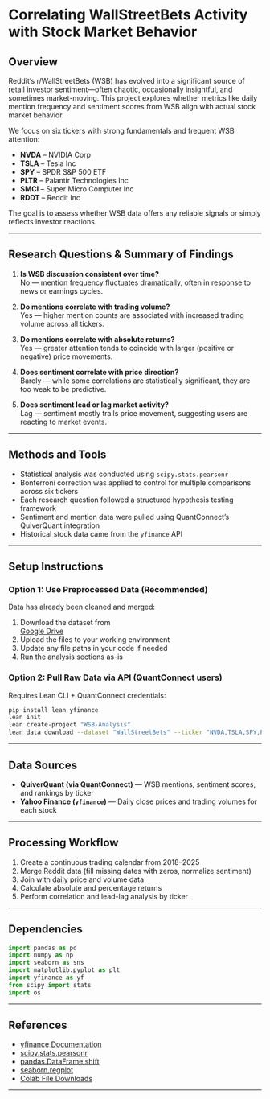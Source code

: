 # Correlating WallStreetBets Activity with Stock Market Behavior

## Overview

Reddit’s r/WallStreetBets (WSB) has evolved into a significant source of retail investor sentiment—often chaotic, occasionally insightful, and sometimes market-moving. This project explores whether metrics like daily mention frequency and sentiment scores from WSB align with actual stock market behavior.

We focus on six tickers with strong fundamentals and frequent WSB attention:

- **NVDA** – NVIDIA Corp  
- **TSLA** – Tesla Inc  
- **SPY** – SPDR S&P 500 ETF  
- **PLTR** – Palantir Technologies Inc  
- **SMCI** – Super Micro Computer Inc  
- **RDDT** – Reddit Inc  

The goal is to assess whether WSB data offers any reliable signals or simply reflects investor reactions.

---

## Research Questions & Summary of Findings

1. **Is WSB discussion consistent over time?**  
   No — mention frequency fluctuates dramatically, often in response to news or earnings cycles.

2. **Do mentions correlate with trading volume?**  
   Yes — higher mention counts are associated with increased trading volume across all tickers.

3. **Do mentions correlate with absolute returns?**  
   Yes — greater attention tends to coincide with larger (positive or negative) price movements.

4. **Does sentiment correlate with price direction?**  
   Barely — while some correlations are statistically significant, they are too weak to be predictive.

5. **Does sentiment lead or lag market activity?**  
   Lag — sentiment mostly trails price movement, suggesting users are reacting to market events.

---

## Methods and Tools

- Statistical analysis was conducted using `scipy.stats.pearsonr`
- Bonferroni correction was applied to control for multiple comparisons across six tickers
- Each research question followed a structured hypothesis testing framework
- Sentiment and mention data were pulled using QuantConnect’s QuiverQuant integration
- Historical stock data came from the `yfinance` API

---

## Setup Instructions

### Option 1: Use Preprocessed Data (Recommended)

Data has already been cleaned and merged:
1. Download the dataset from  
   [Google Drive](https://drive.google.com/drive/folders/1m9k6t0E2MoKqeiMhOwU9962Bk2SkoP9R?usp=drive_link)
2. Upload the files to your working environment
3. Update any file paths in your code if needed
4. Run the analysis sections as-is

### Option 2: Pull Raw Data via API (QuantConnect users)

Requires Lean CLI + QuantConnect credentials:
~~~bash
pip install lean yfinance
lean init
lean create-project "WSB-Analysis"
lean data download --dataset "WallStreetBets" --ticker "NVDA,TSLA,SPY,PLTR,SMCI,RDDT"
~~~

---

## Data Sources

- **QuiverQuant (via QuantConnect)** — WSB mentions, sentiment scores, and rankings by ticker  
- **Yahoo Finance (`yfinance`)** — Daily close prices and trading volumes for each stock

---

## Processing Workflow

1. Create a continuous trading calendar from 2018–2025  
2. Merge Reddit data (fill missing dates with zeros, normalize sentiment)  
3. Join with daily price and volume data  
4. Calculate absolute and percentage returns  
5. Perform correlation and lead-lag analysis by ticker

---

## Dependencies

~~~python
import pandas as pd
import numpy as np
import seaborn as sns
import matplotlib.pyplot as plt
import yfinance as yf
from scipy import stats
import os
~~~

---

## References

- [yfinance Documentation](https://ranaroussi.github.io/yfinance/)  
- [scipy.stats.pearsonr](https://docs.scipy.org/doc/scipy/reference/generated/scipy.stats.pearsonr.html)  
- [pandas.DataFrame.shift](https://pandas.pydata.org/docs/reference/api/pandas.DataFrame.shift.html)  
- [seaborn.regplot](https://seaborn.pydata.org/generated/seaborn.regplot.html)  
- [Colab File Downloads](https://stackoverflow.com/questions/48774285/how-to-download-file-created-in-colaboratory-workspace)

---
